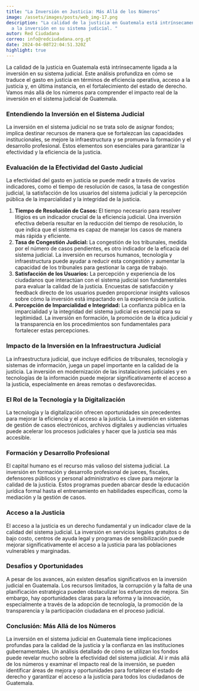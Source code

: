 ```yaml
---
title: "La Inversión en Justicia: Más Allá de los Números"
image: /assets/images/posts/web_img-17.png
description: "La calidad de la justicia en Guatemala está intrínsecamente ligada
  a la inversión en su sistema judicial. "
autor: Red Ciudadana
correo: info@redciudadana.org.gt
date: 2024-04-08T22:04:51.320Z
highlight: true
---
```

La calidad de la justicia en Guatemala está intrínsecamente ligada a la inversión en su sistema judicial. Este análisis profundiza en cómo se traduce el gasto en justicia en términos de eficiencia operativa, acceso a la justicia y, en última instancia, en el fortalecimiento del estado de derecho. Vamos más allá de los números para comprender el impacto real de la inversión en el sistema judicial de Guatemala.

### Entendiendo la Inversión en el Sistema Judicial

La inversión en el sistema judicial no se trata solo de asignar fondos; implica destinar recursos de manera que se fortalezcan las capacidades institucionales, se mejore la infraestructura y se promueva la formación y el desarrollo profesional. Estos elementos son esenciales para garantizar la efectividad y la eficiencia de la justicia.

### Evaluación de la Efectividad del Gasto Judicial

La efectividad del gasto en justicia se puede medir a través de varios indicadores, como el tiempo de resolución de casos, la tasa de congestión judicial, la satisfacción de los usuarios del sistema judicial y la percepción pública de la imparcialidad y la integridad de la justicia.

1. **Tiempo de Resolución de Casos:** El tiempo necesario para resolver litigios es un indicador crucial de la eficiencia judicial. Una inversión efectiva debería resultar en la reducción del tiempo de resolución, lo que indica que el sistema es capaz de manejar los casos de manera más rápida y eficiente.
2. **Tasa de Congestión Judicial:** La congestión de los tribunales, medida por el número de casos pendientes, es otro indicador de la eficacia del sistema judicial. La inversión en recursos humanos, tecnología y infraestructura puede ayudar a reducir esta congestión y aumentar la capacidad de los tribunales para gestionar la carga de trabajo.
3. **Satisfacción de los Usuarios:** La percepción y experiencia de los ciudadanos que interactúan con el sistema judicial son fundamentales para evaluar la calidad de la justicia. Encuestas de satisfacción y feedback directo de los usuarios pueden proporcionar insights valiosos sobre cómo la inversión está impactando en la experiencia de justicia.
4. **Percepción de Imparcialidad e Integridad:** La confianza pública en la imparcialidad y la integridad del sistema judicial es esencial para su legitimidad. La inversión en formación, la promoción de la ética judicial y la transparencia en los procedimientos son fundamentales para fortalecer estas percepciones.

### Impacto de la Inversión en la Infraestructura Judicial

La infraestructura judicial, que incluye edificios de tribunales, tecnología y sistemas de información, juega un papel importante en la calidad de la justicia. La inversión en modernización de las instalaciones judiciales y en tecnologías de la información puede mejorar significativamente el acceso a la justicia, especialmente en áreas remotas o desfavorecidas.

### El Rol de la Tecnología y la Digitalización

La tecnología y la digitalización ofrecen oportunidades sin precedentes para mejorar la eficiencia y el acceso a la justicia. La inversión en sistemas de gestión de casos electrónicos, archivos digitales y audiencias virtuales puede acelerar los procesos judiciales y hacer que la justicia sea más accesible.

### Formación y Desarrollo Profesional

El capital humano es el recurso más valioso del sistema judicial. La inversión en formación y desarrollo profesional de jueces, fiscales, defensores públicos y personal administrativo es clave para mejorar la calidad de la justicia. Estos programas pueden abarcar desde la educación jurídica formal hasta el entrenamiento en habilidades específicas, como la mediación y la gestión de casos.

### Acceso a la Justicia

El acceso a la justicia es un derecho fundamental y un indicador clave de la calidad del sistema judicial. La inversión en servicios legales gratuitos o de bajo costo, centros de ayuda legal y programas de sensibilización puede mejorar significativamente el acceso a la justicia para las poblaciones vulnerables y marginadas.

### Desafíos y Oportunidades

A pesar de los avances, aún existen desafíos significativos en la inversión judicial en Guatemala. Los recursos limitados, la corrupción y la falta de una planificación estratégica pueden obstaculizar los esfuerzos de mejora. Sin embargo, hay oportunidades claras para la reforma y la innovación, especialmente a través de la adopción de tecnología, la promoción de la transparencia y la participación ciudadana en el proceso judicial.

### Conclusión: Más Allá de los Números

La inversión en el sistema judicial en Guatemala tiene implicaciones profundas para la calidad de la justicia y la confianza en las instituciones gubernamentales. Un análisis detallado de cómo se utilizan los fondos puede revelar mucho sobre la efectividad del sistema judicial. Al ir más allá de los números y examinar el impacto real de la inversión, se pueden identificar áreas de mejora y oportunidades para fortalecer el estado de derecho y garantizar el acceso a la justicia para todos los ciudadanos de Guatemala.